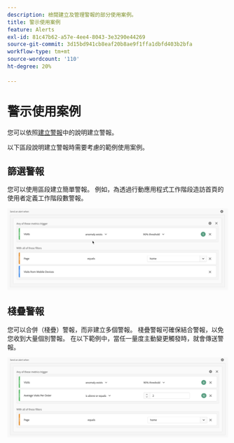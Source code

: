 ```yaml
---
description: 檢閱建立及管理警報的部分使用案例。
title: 警示使用案例
feature: Alerts
exl-id: 81c47b62-a57e-4ee4-8043-3e3290e44269
source-git-commit: 3d15bd941cb8eaf20b8ae9f1ffa1dbfd403b2bfa
workflow-type: tm+mt
source-wordcount: '110'
ht-degree: 20%

---
```


# 警示使用案例

您可以依照[建立警報](alert-builder.md)中的說明建立警報。

以下區段說明建立警報時需要考慮的範例使用案例。

## 篩選警報

您可以使用區段建立簡單警報。 例如，為透過行動應用程式工作階段造訪首頁的使用者定義工作階段數警報。


![](assets/alerts-example1.png)



## 棧疊警報

您可以合併（棧疊）警報，而非建立多個警報。 棧疊警報可確保結合警報，以免您收到大量個別警報。 在以下範例中，當任一量度主動變更觸發時，就會傳送警報。

![](assets/alerts-example2.png)
